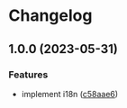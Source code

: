 # Changelog

## 1.0.0 (2023-05-31)


### Features

* implement i18n ([c58aae6](https://github.com/xsolla/pay-station-sdk/commit/c58aae642f46c3c5bd2ab641fa18341a6f42a9ba))
